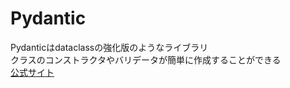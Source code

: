 # Pydantic

Pydanticはdataclassの強化版のようなライブラリ  
クラスのコンストラクタやバリデータが簡単に作成することができる  
[公式サイト](https://docs.pydantic.dev/latest/)  
